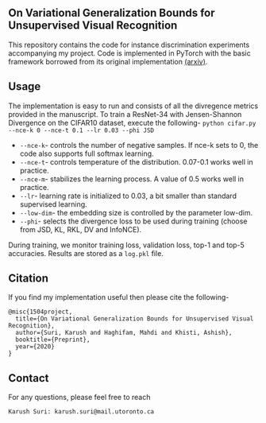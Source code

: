 ## On Variational Generalization Bounds for Unsupervised Visual Recognition
This repository contains the code for instance discrimination experiments accompanying my project. Code is implemented in PyTorch with 
the basic framework borrowed from its original implementation [(arxiv)](https://arxiv.org/pdf/1805.01978.pdf).

## Usage
The implementation is easy to run and consists of all the divregence metrics provided in the manuscript. To train a ResNet-34 with Jensen-Shannon Divergence on the CIFAR10 dataset, execute the following-
  `python cifar.py --nce-k 0 --nce-t 0.1 --lr 0.03 --phi JSD`

  - `--nce-k`- controls the number of negative samples. If nce-k sets to 0, the code also supports full softmax learning.
  - `--nce-t`- controls temperature of the distribution. 0.07-0.1 works well in practice.
  - `--nce-m`- stabilizes the learning process. A value of 0.5 works well in practice.
  - `--lr`- learning rate is initialized to 0.03, a bit smaller than standard supervised learning.
  - `--low-dim`- the embedding size is controlled by the parameter low-dim.
  - `--phi`- selects the divergence loss to be used during training (choose from JSD, KL, RKL, DV and InfoNCE).

During training, we monitor training loss, validation loss, top-1 and top-5 accuracies. Results are stored as a `log.pkl` file. 

## Citation
If you find my implementation useful then please cite the following-
```
@misc{1504project,
  title={On Variational Generalization Bounds for Unsupervised Visual Recognition},
  author={Suri, Karush and Haghifam, Mahdi and Khisti, Ashish},
  booktitle={Preprint},
  year={2020}
}
```

## Contact
For any questions, please feel free to reach 
```
Karush Suri: karush.suri@mail.utoronto.ca
```
